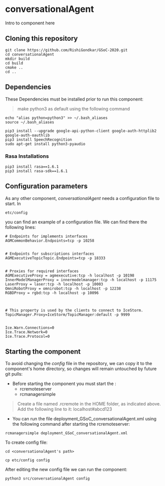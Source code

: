 # conversationalAgent
Intro to component here

## Cloning this repository
```
git clone https://github.com/RishiGondkar/GSoC-2020.git
cd conversationalAgent
mkdir build
cd build
cmake ..
cd ..
```

## Dependencies
These Dependencies must be installed prior to run this component:
> make python3 as default using the following command
  ```
echo "alias python=python3" >> ~/.bash_aliases
source ~/.bash_aliases
  ```

```
pip3 install --upgrade google-api-python-client google-auth-httplib2 google-auth-oauthlib
pip3 install SpeechRecognition
sudo apt-get install python3-pyaudio
```
### Rasa Installations
```
pip3 install rasa==1.6.1
pip3 install rasa-sdk==1.6.1
```



## Configuration parameters
As any other component, *conversationalAgent* needs a configuration file to start. In
```
etc/config
```
you can find an example of a configuration file. We can find there the following lines:
```
# Endpoints for implements interfaces
AGMCommonBehavior.Endpoints=tcp -p 10258


# Endpoints for subscriptions interfaces
AGMExecutiveTopicTopic.Endpoints=tcp -p 18333


# Proxies for required interfaces
AGMExecutiveProxy = agmexecutive:tcp -h localhost -p 10198
InnerModelManagerProxy = innermodelmanager:tcp -h localhost -p 11175
LaserProxy = laser:tcp -h localhost -p 10003
OmniRobotProxy = omnirobot:tcp -h localhost -p 12238
RGBDProxy = rgbd:tcp -h localhost -p 10096



# This property is used by the clients to connect to IceStorm.
TopicManager.Proxy=IceStorm/TopicManager:default -p 9999


Ice.Warn.Connections=0
Ice.Trace.Network=0
Ice.Trace.Protocol=0

```


## Starting the component
To avoid changing the *config* file in the repository, we can copy it to the component's home directory, so changes will remain untouched by future git pulls:


- Before starting the component you must start the :
    - rcremoteserver
    - rcmanagersimple

> Create a file named .rcremote in the HOME folder, as indicated above. Add the following line to it: localhost#abcd123

- You can run the file deployment_GSoC_conversationalAgent.xml using the following command after starting the rcremoteserver:

```
rcmanagersimple deployment_GSoC_conversationalAgent.xml
```
To create config file:

```
cd <conversationalAgent's path>
```
```
cp etc/config config
```

After editing the new config file we can run the component:

```
python3 src/conversationalAgent config
```
